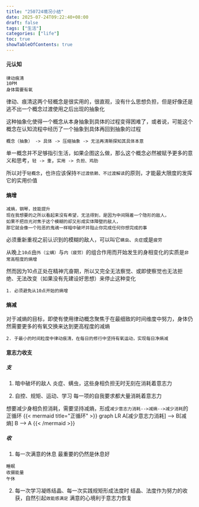 ```yaml
---
title: "250724境况小结"
date: 2025-07-24T09:22:40+08:00
draft: false
tags: ["生活"]
categories: ["life"]
toc: true
showTableOfContents: true
---
```


#### 元认知
```认知
律动痕清
10PM
身体需要有氧
```
律动、痕清这两个轻概念是很实用的，很直观，没有什么思想负担，但是好像还是逃不出一个概念过渡使用之后出现的抽象化

这种抽象化使得一个概念从本身抽象到具体的过程变得困难了，或者说，可能这个概念在认知流程中经历了一个抽象到具体再回到抽象的过程
```概念过渡使用之后出现的再抽象化
概念（抽象） -> 具体 -> 压缩抽象 -> 无法再清晰探知其具体本意
```
单一概念并不足够指引生活，如果企图这么做，那么这个概念必然被赋予更多的意义和思考，```轻 -> 重```，```实用 -> 负担、鸡肋```

所以对于```轻概念```，也许应该保持```不过渡依赖、不过渡解读```的原则，才能最大限度的发挥它的实用价值

#### 熵增
```#20250620记录
减熵，钢琴，技能提升
现在我想要的之所以看起来没有希望，无法得到，是因为中间隔着一个隐形的敌人，
如果不把目光对焦于这个模糊的却又形成实体障壁的敌人，
那它就会像一个险恶的鬼魂一样暗中破坏并阻止你完成任何你想完成的事
```
必须重新重视之前认识到的模糊的敌人，可以叫它```螨虫```、```炎症```或是```疲劳```

从晚上```10点```由```外（尘螨）```与```内（疲劳）```的组合作用而开始发生的身相变化的实质是```非常高程度的熵增```

然而因为10点正处在精神亢奋期，所以又完全无法察觉、或即使察觉也无法拒绝、无法改变（如果没有先建设好思想）来停止这种变化

```1. 必须避免从10点开始的熵增```

#### 熵减
对于减熵的目标，即使有使用律动概念聚焦于在最细致的时间维度中努力，身体仍然需要更多的有氧交换来达到更高程度的减熵

```2. 于最小的时间粒度中律动痕清，在每日的修行中坚持有氧运动，实现每日净熵减```

#### 意志力收支

##### 支
1. 暗中破坏的敌人
炎症、螨虫，这些身相负担无时无刻在消耗着意志力

2. 自控、规矩、运动、学习
每一项的自我要求都大量消耗着意志力

想要减少身相负担消耗，需要坚持减熵，形成```减少意志力消耗-->减熵-->减少消耗```的正循环
{{< mermaid title="正循环" >}}
graph LR
A[减少意志力消耗] --> B[减熵]
B --> A
{{< /mermaid >}}

##### 收
1. 每一次满意的休息
最重要的仍然是休息好
```休息的实践优先级
睡眠
收摄能量
午休
```
2. 每一次学习凝练结晶、每一次实践规矩形成法度时
结晶、法度作为努力的收获，自然引起```效能感满足```
满意的心境利于意志力恢复